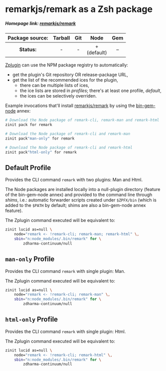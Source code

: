 # remarkjs/remark as a Zsh package

##### Homepage link: [remarkjs/remark](https://github.com/remarkjs/remark)

| **Package source:** | Tarball | Git | Node | Gem |
|:-------------------:|:-------:|:---:|:----:|:---:|
| **Status:**         |    -    |  -  |  + <br> (default)  |  –  |

[Zplugin](https://github.com/zdharma-continuum/zinit) can use the NPM package registry
to automatically:

- get the plugin's Git repository OR release-package URL,
- get the list of the recommended ices for the plugin,
    - there can be multiple lists of ices,
    - the ice lists are stored in *profiles*; there's at least one profile, *default*,
    - the ices can be selectively overriden.

Example invocations that'll install
[remarkjs/remark](https://github.com/remarkjs/remark) by using the
[bin-gem-node](https://github.com/zdharma-continuum/zinit-annex-bin-gem-node) annex:

```zsh
# Download the Node package of remark-cli, remark-man and remark-html
zinit pack for remark

# Download the Node package of remark-cli and remark-man
zinit pack"man-only" for remark

# Download the Node package of remark-cli and remark-html
zinit pack"html-only" for remark
```

## Default Profile

Provides the CLI command `remark` with two plugins: Man and Html.

The Node packages are installed locally into a null-plugin directory (feature of
the bin-gem-node annex) and provided to the command line through *shims*, i.e.:
automatic forwarder scripts created under `$ZPFX/bin` (which is added to the
`$PATH` by default; shims are also a bin-gem-node annex feature).

The Zplugin command executed will be equivalent to:

```zsh
zinit lucid as=null \
    node="remark <- !remark-cli; remark-man; remark-html" \,
    sbin="n:node_modules/.bin/remark" for \
        zdharma-continuum/null
```

## `man-only` Profile

Provides the CLI command `remark` with single plugin: Man.

The Zplugin command executed will be equivalent to:

```zsh
zinit lucid as=null \
    node="remark <- !remark-cli; remark-man" \,
    sbin="n:node_modules/.bin/remark" for \
        zdharma-continuum/null
```

## `html-only` Profile

Provides the CLI command `remark` with single plugin: Html.

The Zplugin command executed will be equivalent to:

```zsh
zinit lucid as=null \
    node="remark <- !remark-cli; remark-html" \,
    sbin="n:node_modules/.bin/remark" for \
        zdharma-continuum/null
```

<!-- vim:set ft=markdown tw=80 fo+=an1 autoindent: -->
